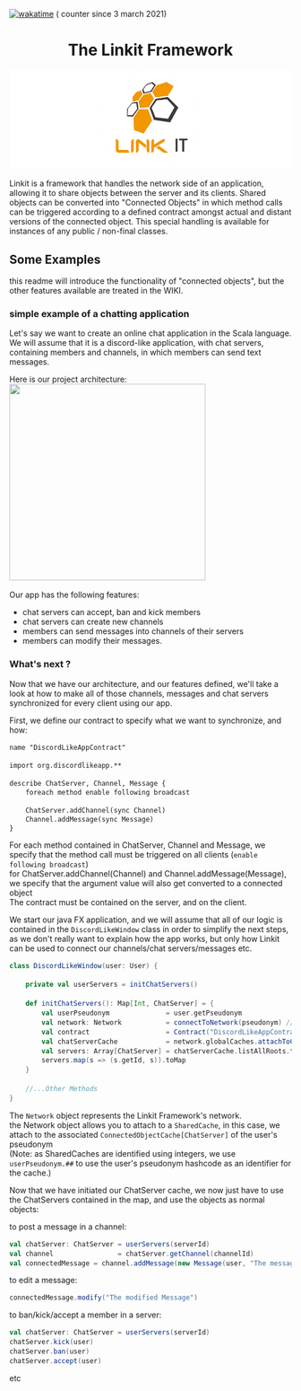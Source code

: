 [![wakatime](https://wakatime.com/badge/github/Override-6/Linkit.svg)](https://wakatime.com/badge/github/Override-6/Linkit) (
counter since 3 march 2021)
<center> <h1>The Linkit Framework</h1> </center>  

![Cover](RCover.png)

Linkit is a framework that handles the network side of an application, allowing it to share objects between the server
and its clients. Shared objects can be converted into "Connected Objects"
in which method calls can be triggered according to a defined contract amongst actual and distant versions of the
connected object. This special handling is available for instances of any public / non-final classes.

## Some Examples

this readme will introduce the functionality of "connected objects", but the other features available are treated in the
WIKI.

### simple example of a chatting application

Let's say we want to create an online chat application in the Scala language.  
We will assume that it is a discord-like application, with chat servers, containing members and channels, in which
members can send text messages.

Here is our project architecture:  
<img src="https://github.com/Override-6/Linkit/blob/redesign/syncobjects_contract/Diagrams-Readme/ChattingUML.png?raw=true" width="350" height="350" />

Our app has the following features:

* chat servers can accept, ban and kick members
* chat servers can create new channels
* members can send messages into channels of their servers
* members can modify their messages.

### What's next ?

Now that we have our architecture, and our features defined, we'll take a look at how to make all of those channels,
messages and chat servers synchronized for every client using our app.

First, we define our contract to specify what we want to synchronize, and how:

```bhv
name "DiscordLikeAppContract"

import org.discordlikeapp.**

describe ChatServer, Channel, Message {
    foreach method enable following broadcast
    
    ChatServer.addChannel(sync Channel)
    Channel.addMessage(sync Message)
}
```

For each method contained in ChatServer, Channel and Message, we specify that the method call must be triggered on all
clients (`enable following broadcast`)  
for ChatServer.addChannel(Channel) and Channel.addMessage(Message), we specify that the argument value will also get
converted to a connected object  
The contract must be contained on the server, and on the client.

We start our java FX application, and we will assume that all of our logic is contained in the `DiscordLikeWindow` class
in order to simplify the next steps, as we don't really want to explain how the app works, but only how Linkit can be
used to connect our channels/chat servers/messages etc.

```scala
class DiscordLikeWindow(user: User) {
    
    private val userServers = initChatServers()
    
    def initChatServers(): Map[Int, ChatServer] = {
        val userPseudonym              = user.getPseudonym
        val network: Network           = connectToNetwork(pseudonym) //we init our network connection
        val contract                   = Contract("DiscordLikeAppContract") //we use the defined contract
        val chatServerCache            = network.globalCaches.attachToCache(userPseudonym.##, DefaultConnectedObjectCache[ChatServer](contract))
        val servers: Array[ChatServer] = chatServerCache.listAllRoots.toArray
        servers.map(s => (s.getId, s)).toMap
    }
    
    //...Other Methods
}
```

The `Network` object represents the Linkit Framework's network.  
the Network object allows you to attach to a `SharedCache`, in this case, we attach to the
associated `ConnectedObjectCache[ChatServer]` of the user's pseudonym   
(Note: as SharedCaches are identified using integers, we use `userPseudonym.##` to use the user's pseudonym hashcode as
an identifier for the cache.)

Now that we have initiated our ChatServer cache, we now just have to use the ChatServers contained in the map, and use
the objects as normal objects:

to post a message in a channel:

```scala
val chatServer: ChatServer = userServers(serverId)
val channel                = chatServer.getChannel(channelId)
val connectedMessage = channel.addMessage(new Message(user, "The message here"))
```
to edit a message: 
```scala
connectedMessage.modify("The modified Message")
```

to ban/kick/accept a member in a server:
```scala
val chatServer: ChatServer = userServers(serverId)
chatServer.kick(user)
chatServer.ban(user)
chatServer.accept(user)
```

etc